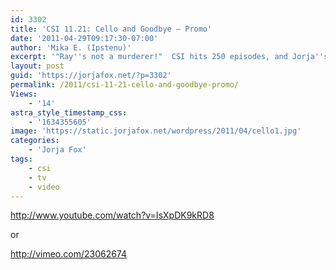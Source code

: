 ```yaml
---
id: 3302
title: 'CSI 11.21: Cello and Goodbye — Promo'
date: '2011-04-29T09:17:30-07:00'
author: 'Mika E. (Ipstenu)'
excerpt: '"Ray''s not a murderer!"  CSI hits 250 episodes, and Jorja''s in it!'
layout: post
guid: 'https://jorjafox.net/?p=3302'
permalink: /2011/csi-11-21-cello-and-goodbye-promo/
Views:
    - '14'
astra_style_timestamp_css:
    - '1634355605'
image: 'https://static.jorjafox.net/wordpress/2011/04/cello1.jpg'
categories:
    - 'Jorja Fox'
tags:
    - csi
    - tv
    - video
---
```


http://www.youtube.com/watch?v=IsXpDK9kRD8

or

http://vimeo.com/23062674
